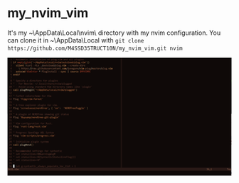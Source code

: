 # my_nvim_vim
It's my ~\AppData\Local\nvim\ directory with my nvim configuration.
You can clone it in ~\AppData\Local with
`git clone https://github.com/M4SSD35TRUCT10N/my_nvim_vim.git nvim`

![Alt text](plug-vim-screen.png?raw=true "my init.vim")
